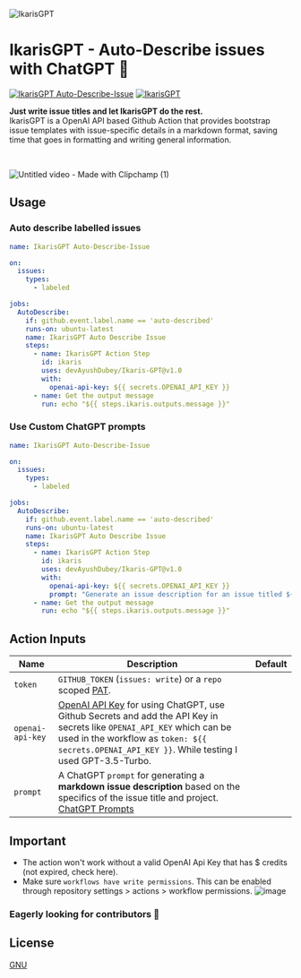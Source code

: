 ![IkarisGPT](https://github.com/devAyushDubey/Ikaris-GPT/assets/33064931/e1f3f73d-c1ab-44a2-9b61-ffdf96a60c26)
<br>
# IkarisGPT - Auto-Describe issues with ChatGPT 🤖
[![IkarisGPT Auto-Describe-Issue](https://github.com/devAyushDubey/Ikaris-GPT/actions/workflows/AutoDescribeIssue.yml/badge.svg)](https://github.com/devAyushDubey/Ikaris-GPT/actions/workflows/AutoDescribeIssue.yml) [![IkarisGPT](https://img.shields.io/badge/Marketplace-IkarisGPT-blue?logo=github)](https://github.com/marketplace/actions/ikarisgpt)

**Just write issue titles and let IkarisGPT do the rest.** <br>
IkarisGPT is a OpenAI API based Github Action that provides bootstrap issue templates with issue-specific details in a markdown format, saving time that goes in formatting and writing general information.

<br>

![Untitled video - Made with Clipchamp (1)](https://github.com/devAyushDubey/Ikaris-GPT/assets/33064931/4916bb55-343b-4e35-82ca-775453bf83c8)

## Usage
### Auto describe labelled issues
```yml
name: IkarisGPT Auto-Describe-Issue

on:
  issues:
    types:
      - labeled

jobs:
  AutoDescribe:
    if: github.event.label.name == 'auto-described'
    runs-on: ubuntu-latest
    name: IkarisGPT Auto Describe Issue
    steps:
      - name: IkarisGPT Action Step
        id: ikaris
        uses: devAyushDubey/Ikaris-GPT@v1.0
        with:
          openai-api-key: ${{ secrets.OPENAI_API_KEY }}
      - name: Get the output message
        run: echo "${{ steps.ikaris.outputs.message }}"
```

### Use Custom ChatGPT prompts
```yml
name: IkarisGPT Auto-Describe-Issue

on:
  issues:
    types:
      - labeled

jobs:
  AutoDescribe:
    if: github.event.label.name == 'auto-described'
    runs-on: ubuntu-latest
    name: IkarisGPT Auto Describe Issue
    steps:
      - name: IkarisGPT Action Step
        id: ikaris
        uses: devAyushDubey/Ikaris-GPT@v1.0
        with:
          openai-api-key: ${{ secrets.OPENAI_API_KEY }}
          prompt: "Generate an issue description for an issue titled ${{ github.event.issue.title }}"
      - name: Get the output message
        run: echo "${{ steps.ikaris.outputs.message }}"
```

## Action Inputs

| Name | Description | Default |
| --- | --- | --- |
| `token` | `GITHUB_TOKEN` (`issues: write`) or a `repo` scoped [PAT](https://docs.github.com/en/authentication/keeping-your-account-and-data-secure/creating-a-personal-access-token). |  |
| `openai-api-key` | [OpenAI API Key](https://platform.openai.com/account/api-keys) for using ChatGPT, use Github Secrets and add the API Key in secrets like `OPENAI_API_KEY` which can be used in the workflow as `token: ${{ secrets.OPENAI_API_KEY }}`. While testing I used GPT-3.5-Turbo. |
| `prompt` | A ChatGPT `prompt` for generating a **markdown issue description** based on the specifics of the issue title and project. [ChatGPT Prompts](https://twelverays.agency/blog/what-are-chatgpt-prompts) | |

## Important
- The action won't work without a valid OpenAI Api Key that has $ credits (not expired, check here).
- Make sure `workflows have write permissions`. This can be enabled through repository settings > actions > workflow permissions.
![image](https://github.com/devAyushDubey/Ikaris-GPT/assets/33064931/63b752d1-5a96-4fc4-951b-7cdaed3ac8d9)

### Eagerly looking for contributors 👋

## License

[GNU](LICENSE)
